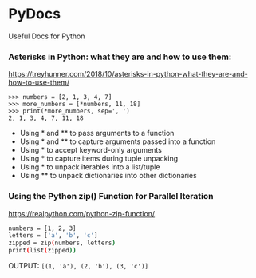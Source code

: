 # PyDocs
Useful Docs for Python


### Asterisks in Python: what they are and how to use them:
https://treyhunner.com/2018/10/asterisks-in-python-what-they-are-and-how-to-use-them/

```
>>> numbers = [2, 1, 3, 4, 7]
>>> more_numbers = [*numbers, 11, 18]
>>> print(*more_numbers, sep=', ')
2, 1, 3, 4, 7, 11, 18
```

 - Using * and ** to pass arguments to a function
 - Using * and ** to capture arguments passed into a function
 - Using * to accept keyword-only arguments
 - Using * to capture items during tuple unpacking
 - Using * to unpack iterables into a list/tuple
 - Using ** to unpack dictionaries into other dictionaries


### Using the Python zip() Function for Parallel Iteration
https://realpython.com/python-zip-function/

```sh
numbers = [1, 2, 3]
letters = ['a', 'b', 'c']
zipped = zip(numbers, letters)
print(list(zipped))
```

OUTPUT: ```[(1, 'a'), (2, 'b'), (3, 'c')]```
